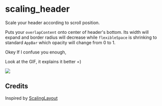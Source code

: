 # scaling_header

Scale your header according to scroll position.

Puts your `overlapContent` onto center of
header's bottom. Its width will expand and border radius will decrease
while `flexibleSpace` is shrinking to standard `AppBar` which opacity
will change from 0 to 1.

Okey If I confuse you enough,

Look at the GIF, it explains it better =)

![](art/scaling_header.gif)

## Credits

Inspired by [ScalingLayout](https://github.com/iammert/ScalingLayout)

